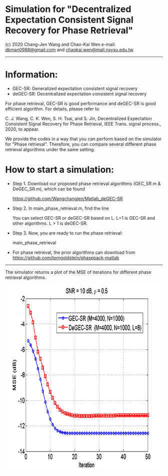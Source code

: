# Simulation for "Decentralized Expectation Consistent Signal Recovery for Phase Retrieval"
(c) 2020 Chang-Jen Wang and Chao-Kai Wen e-mail: dkman0988@gmail.com and chaokai.wen@mail.nsysu.edu.tw

--------------------------------------------------------------------------------------------------------------------------
# Information:
- GEC-SR: Generalized expectation consistent signal recovery
- deGEC-SR: Decentralized expectation consistent signal recovery

For phase retrieval, GEC-SR is good performance and deGEC-SR is good efficient algorithm. For details, please refer to 

C. J. Wang, C. K. Wen, S. H. Tsai, and S. Jin, Decentralized Expectation Consistent Signal Recovery for Phase Retrieval, IEEE Trans. signal process., 2020, to appear.

We provide the codes in a way that you can perform based on the simulator for "Phase retrieval". Therefore, you can compare several different phase retrieval algorithms under the same setting.


# How to start a simulation:

- Step 1. Download our proposed phase retrieval algorithms (GEC_SR.m & DeGEC_SR.m), which can be found

  https://github.com/Wangchangjen/Matlab_deGEC-SR
  
- Step 2. In main_phase_retrieval.m, find the line 

  You can select GEC-SR or deGEC-SR based on L. L=1 is GEC-SR and other algorithms. L > 1 is deGEC-SR.
  
- Step 3. Now, you are ready to run the phase retrieval:

  main_phase_retrieval
  
- For phase retrieval, the prior algorithms can download from
https://github.com/tomgoldstein/phasepack-matlab

--------------------------------------------------------------------------------------------------------------------------------------
The simulator returns a plot of the MSE of iterations for different phase retrieval algorithms.
<div align=center><img width="600" height="600" src="https://github.com/Wangchangjen/Matlab_deGEC-SR/blob/master/EXAMPLE.png"/></div>

